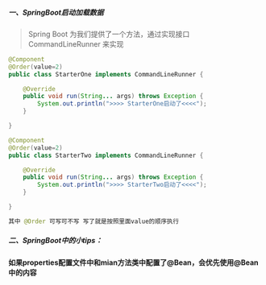 ##### 一、SpringBoot启动加载数据
> Spring Boot 为我们提供了一个方法，通过实现接口 CommandLineRunner 来实现

```java
@Component
@Order(value=2)
public class StarterOne implements CommandLineRunner {

    @Override
    public void run(String... args) throws Exception {
        System.out.println(">>>> StarterOne启动了<<<<");
    }

}

@Component
@Order(value=2)
public class StarterTwo implements CommandLineRunner {

    @Override
    public void run(String... args) throws Exception {
        System.out.println(">>>> StarterTwo启动了<<<<");
    }

}

其中 @Order 可写可不写 写了就是按照里面value的顺序执行
```
##### 二、SpringBoot中的小tips：
**如果properties配置文件中和mian方法类中配置了@Bean，会优先使用@Bean中的内容**
